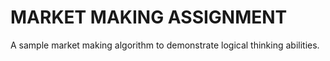 # MARKET MAKING ASSIGNMENT

A sample market making algorithm to demonstrate logical thinking abilities. 


